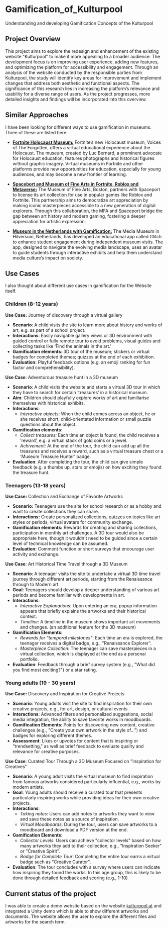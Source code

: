 # Gamification_of_Kulturpool
Understanding and developing Gamification Concepts of the Kulturpool

## Project Overview

This project aims to explore the redesign and enhancement of the existing website "Kulturpool" to make it more appealing to a broader audience. 
The development focus is on improving user experience, adding new features, and optimizing the platform for accessibility and engagement. 
Through an analysis of the website conducted by the responsible parties from Kulturpool, 
the study will identify key areas for improvement and implement changes that address both aesthetic and functional aspects. 
The significance of this research lies in increasing the platform’s relevance and usability for a diverse range of users. 
As the project progresses, more detailed insights and findings will be incorporated into this overview.

## Similar Approaches

I have been looking for different ways to use gamification in museums. Three of these are listed here:

- [**Fortnite Holocaust Museum:**](https://www.staffs.ac.uk/news/2023/10/fortnites-new-in-game-holocaust-museum-shows-us-a-virtual-future-for-education) Fortnite’s new Holocaust museum, Voices of The Forgotten, offers a virtual educational experience about the Holocaust.
The museum, created by Luc Bernard, a prominent advocate for Holocaust education, features photographs and historical figures without graphic imagery.
Virtual museums in Fortnite and other platforms provide new opportunities for education, especially for young audiences, and may become a new frontier of learning.


- [**Spacebort and Museum of Fine Arts in Fortnite, Roblox and Metaverse:**](https://www.mfa.org/press-release/spaceport-partnership) The Museum of Fine Arts, Boston, partners with Spaceport to license its art collection for use in popular games like Roblox and Fortnite. 
This partnership aims to democratize art appreciation by making iconic masterpieces accessible to a new generation of digital explorers. 
Through this collaboration, the MFA and Spaceport bridge the gap between art history and modern gaming, fostering a deeper appreciation for artistic expression.


- [**Museum in the Netherlands with Gamification:**](https://www.museumnext.com/article/new-museum-gamification-for-learning/) The Media Museum in Hilversum, Netherlands, has developed an educational app called Glitch to enhance student engagement during independent museum visits. 
The app, designed to navigate the evolving media landscape, uses an avatar to guide students through interactive exhibits and help them understand media culture’s impact on society.

## Use Cases

I also thought about different use cases in gamification for the Website itself.

### Children (8-12 years)

**Use Case:** Journey of discovery through a virtual gallery

- **Scenario**: A child visits the site to learn more about history and works of art, e.g. as part of a school project.
- **Interactions**: Easily navigable gallery views or 3D environment with guided control or fully remote tour to avoid problems, visual guides and collecting tasks like ‘Find the animals in the art.’
- **Gamification elements**: 3D tour of the museum; stickers or virtual badges for completed themes; quizzes at the end of each exhibition.
- **Evaluation:** Playful feedback options (e.g. an emoji ranking for fun factor and comprehensibility).

**Use Case**: Adventurous treasure hunt in a 3D museum

- **Scenario**: A child visits the website and starts a virtual 3D tour in which they have to search for certain ‘treasures’ in a historical museum.
- **Aim**: Children should playfully explore works of art and familiarise themselves with historical exhibits.
- **Interactions**:
    - *Interactive objects*: When the child comes across an object, he or she receives short, child-orientated information or small puzzle questions about the object.
- **Gamification elements**:
    - *Collect treasures:* Each time an object is found, the child receives a ‘reward’, e.g. a virtual stack of gold coins or a jewel.
    - *Achivement:* At the end of the tour, the child can add up all the treasures and receives a reward, such as a virtual treasure chest or a ‘Museum Treasure Hunter’ badge.
- **Evaluation**: After completing the tour, the child can give simple feedback (e.g. a thumbs up, stars or emojis) on how exciting they found the treasure hunt.

### Teenagers (13-18 years)

**Use Case:** Collection and Exchange of Favorite Artworks


- **Scenario:** Teenagers use the site for school research or as a hobby and want to create collections they can share.
- **Interactions:** Create personalized collections, quizzes on topics like art styles or periods, virtual avatars for community exchange.
- **Gamification elements:** Rewards for creating and sharing collections, participation in monthly art challenges. A 3D tour would also be appropriate here, though it wouldn't need to be guided since a certain level of technical knowledge can be assumed.
- **Evaluation:** Comment function or short surveys that encourage user activity and exchange.

**Use Case**: Art Historical Time Travel through a 3D Museum

- **Scenario**: A teenager visits the site to undertake a virtual 3D time travel journey through different art periods, starting from the Renaissance through to Modern art.
- **Goal**: Teenagers should develop a deeper understanding of various art periods and become familiar with developments in art.
- **Interactions**:
    - *Interactive Explanations*: Upon entering an era, popup information appears that briefly explains the artworks and their historical context.
    - *Timeline*: A timeline in the museum shows important art movements and changes. (an additional feature for the 3D museum)
- **Gamification Elements**:
    - *Rewards for "temporal milestones"*: Each time an era is explored, the teenager receives a digital badge, e.g., "Renaissance Explorer".
    - *Masterpiece Collection*: The teenager can save masterpieces in a virtual collection, which is displayed at the end as a personal portfolio.
- **Evaluation**: Feedback through a brief survey system (e.g., "What did you find most exciting?") or a star rating.

### Young adults (19 - 30 years)

**Use Case:** Discovery and Inspiration for Creative Projects

- **Scenario**: Young adults visit the site to find inspiration for their own creative projects, e.g., for art, design, or cultural events.
- **Interactions**: Advanced filters and personalized suggestions, social media integration, the ability to save favorite works in moodboards.
- **Gamification Elements**: Points for discovering new content, creative challenges (e.g., "Create your own artwork in the style of...") and badges for exploring different themes.
- **Assessment**: Likes or upvotes for content that is inspiring or "trendsetting," as well as brief feedback to evaluate quality and relevance for creative purposes.

**Use Case**: Curated Tour Through a 3D Museum Focused on "Inspiration for Creatives"

- **Scenario**: A young adult visits the virtual museum to find inspiration from famous artworks considered particularly influential, e.g., works by modern artists.
- **Goal**: Young adults should receive a curated tour that presents particularly inspiring works while providing ideas for their own creative projects.
- **Interactions**:
    - *Taking notes*: Users can add notes to artworks they want to view and save these notes as a source of inspiration.
    - *Virtual Moodboards*: During the tour, users can save artworks to a moodboard and download a PDF version at the end.
- **Gamification Elements**:
    - *Collector Levels*: Users can achieve "collector levels" based on how many artworks they add to their collection, e.g., "Inspiration Seeker" or "Creative Spirit".
    - *Badge for Complete Tour*: Completing the entire tour earns a virtual badge such as "Creative Curator".
- **Evaluation**: The tour concludes with a survey where users can indicate how inspiring they found the works. In this age group, this is likely to be done through detailed feedback and scoring (e.g., 1-10)

## Current status of the project

I was able to create a demo website based on the website [kulturpool.at](https://kulturpool.at) and integrated a Unity demo which is able to show different artworks and documents.
The website allows the user to explore the different files and artworks for the search term. 

